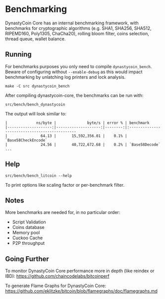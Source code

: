 Benchmarking
============

DynastyCoin Core has an internal benchmarking framework, with benchmarks
for cryptographic algorithms (e.g. SHA1, SHA256, SHA512, RIPEMD160, Poly1305, ChaCha20), rolling bloom filter, coins selection,
thread queue, wallet balance.

Running
---------------------

For benchmarks purposes you only need to compile `dynastycoin_bench`. Beware of configuring without `--enable-debug` as this would impact
benchmarking by unlatching log printers and lock analysis.

    make -C src dynastycoin_bench

After compiling dynastycoin-core, the benchmarks can be run with:

    src/bench/bench_dynastycoin

The output will look similar to:
```
|             ns/byte |              byte/s | error % | benchmark
|--------------------:|--------------------:|--------:|:----------------------------------------------
|               64.13 |       15,592,356.01 |    0.1% | `Base58CheckEncode`
|               24.56 |       40,722,672.68 |    0.2% | `Base58Decode`
...
```

Help
---------------------

    src/bench/bench_litcoin --help

To print options like scaling factor or per-benchmark filter.

Notes
---------------------
More benchmarks are needed for, in no particular order:
- Script Validation
- Coins database
- Memory pool
- Cuckoo Cache
- P2P throughput

Going Further
--------------------

To monitor DynastyCoin Core performance more in depth (like reindex or IBD): https://github.com/chaincodelabs/bitcoinperf

To generate Flame Graphs for DynastyCoin Core: https://github.com/eklitzke/bitcoin/blob/flamegraphs/doc/flamegraphs.md
